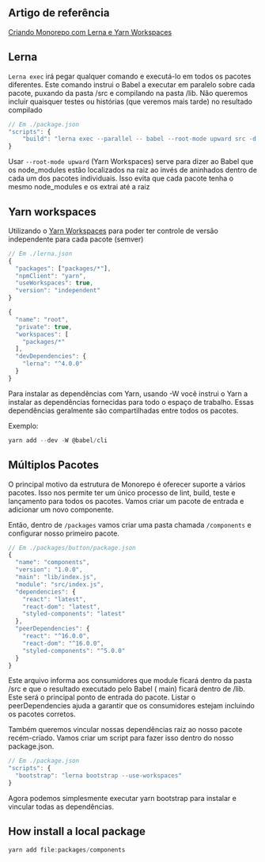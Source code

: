 ## Artigo de referência

[Criando Monorepo com Lerna e Yarn Workspaces](https://oieduardorabelo.medium.com/criando-monorepo-com-lerna-e-yarn-workspaces-9e1e65562811)

## Lerna

`Lerna exec` irá pegar qualquer comando e executá-lo em todos os pacotes diferentes. Este comando instrui o Babel a executar em paralelo sobre cada pacote, puxando da pasta /src e compilando na pasta /lib. Não queremos incluir quaisquer testes ou histórias (que veremos mais tarde) no resultado compilado

```js
// Em ./package.json
"scripts": {
    "build": "lerna exec --parallel -- babel --root-mode upward src -d lib --ignore **/*.stories.js,**/*.spec.js"
}
```

Usar `--root-mode upward` (Yarn Workspaces) serve para dizer ao Babel que os node_modules estão localizados na raiz ao invés de aninhados dentro de cada um dos pacotes individuais. Isso evita que cada pacote tenha o mesmo node_modules e os extrai até a raiz

## Yarn workspaces

Utilizando o [Yarn Workspaces](https://classic.yarnpkg.com/lang/en/docs/workspaces/) para poder ter controle de versão independente para cada pacote (semver)

```js
// Em ./lerna.json
{
  "packages": ["packages/*"],
  "npmClient": "yarn",
  "useWorkspaces": true,
  "version": "independent"
}
```

```js
{
  "name": "root",
  "private": true,
  "workspaces": [
    "packages/*"
  ],
  "devDependencies": {
    "lerna": "^4.0.0"
  }
}
```

Para instalar as dependências com Yarn, usando -W você instrui o Yarn a instalar as dependências fornecidas para todo o espaço de trabalho. Essas dependências geralmente são compartilhadas entre todos os pacotes.

Exemplo:

```js
yarn add --dev -W @babel/cli
```

## Múltiplos Pacotes

O principal motivo da estrutura de Monorepo é oferecer suporte a vários pacotes. Isso nos permite ter um único processo de lint, build, teste e lançamento para todos os pacotes. Vamos criar um pacote de entrada e adicionar um novo componente.

Então, dentro de `/packages` vamos criar uma pasta chamada `/components` e configurar nosso primeiro pacote.

```js
// Em ./packages/button/package.json
{
  "name": "components",
  "version": "1.0.0",
  "main": "lib/index.js",
  "module": "src/index.js",
  "dependencies": {
    "react": "latest",
    "react-dom": "latest",
    "styled-components": "latest"
  },
  "peerDependencies": {
    "react": "^16.0.0",
    "react-dom": "^16.0.0",
    "styled-components": "^5.0.0"
  }
}
```

Este arquivo informa aos consumidores que module ficará dentro da pasta /src e que o resultado executado pelo Babel ( main) ficará dentro de /lib. Este será o principal ponto de entrada do pacote. Listar o peerDependencies ajuda a garantir que os consumidores estejam incluindo os pacotes corretos.

Também queremos vincular nossas dependências raiz ao nosso pacote recém-criado. Vamos criar um script para fazer isso dentro do nosso package.json.

```js
// Em ./package.json
"scripts": {
  "bootstrap": "lerna bootstrap --use-workspaces"
}

```

Agora podemos simplesmente executar yarn bootstrap para instalar e vincular todas as dependências.

## How install a local package

```js
yarn add file:packages/components
```
